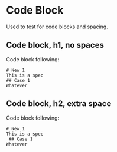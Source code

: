 # Code Block
Used to test for code blocks and spacing. 

## Code block, h1, no spaces
Code block following:

```
# New 1
This is a spec
## Case 1
Whatever
```

## Code block, h2, extra space
Code block following:

```
# New 1
This is a spec
 ## Case 1
Whatever
```